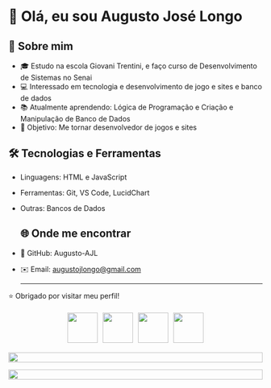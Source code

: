 # 👋 Olá, eu sou Augusto José Longo

## 🚀 Sobre mim
- 🎓 Estudo na escola Giovani Trentini, e faço curso de Desenvolvimento de Sistemas no Senai
- 💻 Interessado em tecnologia e desenvolvimento de jogo e sites e banco de dados
- 📚 Atualmente aprendendo: Lógica de Programação e Criação e Manipulação de Banco de Dados
- 🎯 Objetivo: Me tornar desenvolvedor de jogos e sites



<!--
<p align="center">
  <a href="https://youtube.com/@MenteMaker?sub_confirmation=1">
    <img src="https://img.shields.io/badge/Inscreva--se-no%20YouTube-red?logo=youtube&style=for-the-badge" width="220">
  </a>
</p>

![YouTube Subscribers](https://img.shields.io/youtube/channel/subscribers/UCdHR_M4vqK1rtKo56RMQ9tQ?style=social)
-->

<!--
![YouTube Views](https://img.shields.io/youtube/channel/views/UCdHR_M4vqK1rtKo56RMQ9tQ?style=social)
-->

<!--
### 🌐 **Minhas Redes Sociais**  
Coloque aqui as informações de redes sociais:
-->

## 🛠️ Tecnologias e Ferramentas
- Linguagens: HTML e JavaScript
- Ferramentas: Git, VS Code, LucidChart
- Outras: Bancos de Dados

  ## 🌐 Onde me encontrar
- 🐙 GitHub: Augusto-AJL
- ✉️ Email: augustojlongo@gmail.com

  ---

⭐ Obrigado por visitar meu perfil!  

<div style="display: flex; flex-wrap: wrap; justify-content: center;">

 <!-- Coloque aqui as imagens e gifs -->

  <img src="https://techstack-generator.vercel.app/github-icon.svg" width="60" style="margin: 5px;">
  <img src="https://www.vectorlogo.zone/logos/linux/linux-icon.svg" width="60" style="margin: 5px;">
  <img src="https://techstack-generator.vercel.app/java-icon.svg" width="60" style="margin: 5px;">
  <img src="https://techstack-generator.vercel.app/mysql-icon.svg" width="60" style="margin: 5px;">


</div>

<p align="center">
  <img src="https://i.imgur.com/dBaSKWF.gif" height="20" width="100%">
</p>


<p align="center">
  <img src="https://i.imgur.com/dBaSKWF.gif" height="20" width="100%">
</p>


<br><br>

